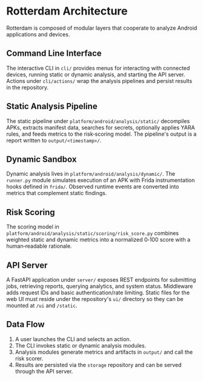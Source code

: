 # Rotterdam Architecture

Rotterdam is composed of modular layers that cooperate to analyze Android applications and devices.

## Command Line Interface

The interactive CLI in `cli/` provides menus for interacting with connected devices, running static or dynamic analysis, and starting the API server. Actions under `cli/actions/` wrap the analysis pipelines and persist results in the repository.

## Static Analysis Pipeline

The static pipeline under `platform/android/analysis/static/` decompiles APKs, extracts manifest data, searches for secrets, optionally applies YARA rules, and feeds metrics to the risk‑scoring model. The pipeline's output is a report written to `output/<timestamp>/`.

## Dynamic Sandbox

Dynamic analysis lives in `platform/android/analysis/dynamic/`. The `runner.py` module simulates execution of an APK with Frida instrumentation hooks defined in `frida/`. Observed runtime events are converted into metrics that complement static findings.

## Risk Scoring

The scoring model in `platform/android/analysis/static/scoring/risk_score.py` combines weighted static and dynamic metrics into a normalized 0‑100 score with a human‑readable rationale.

## API Server

A FastAPI application under `server/` exposes REST endpoints for submitting jobs, retrieving reports, querying analytics, and system status. Middleware adds request IDs and basic authentication/rate limiting. Static files for the web UI must reside under the repository's `ui/` directory so they can be mounted at `/ui` and `/static`.

## Data Flow

1. A user launches the CLI and selects an action.
2. The CLI invokes static or dynamic analysis modules.
3. Analysis modules generate metrics and artifacts in `output/` and call the risk scorer.
4. Results are persisted via the `storage` repository and can be served through the API server.

